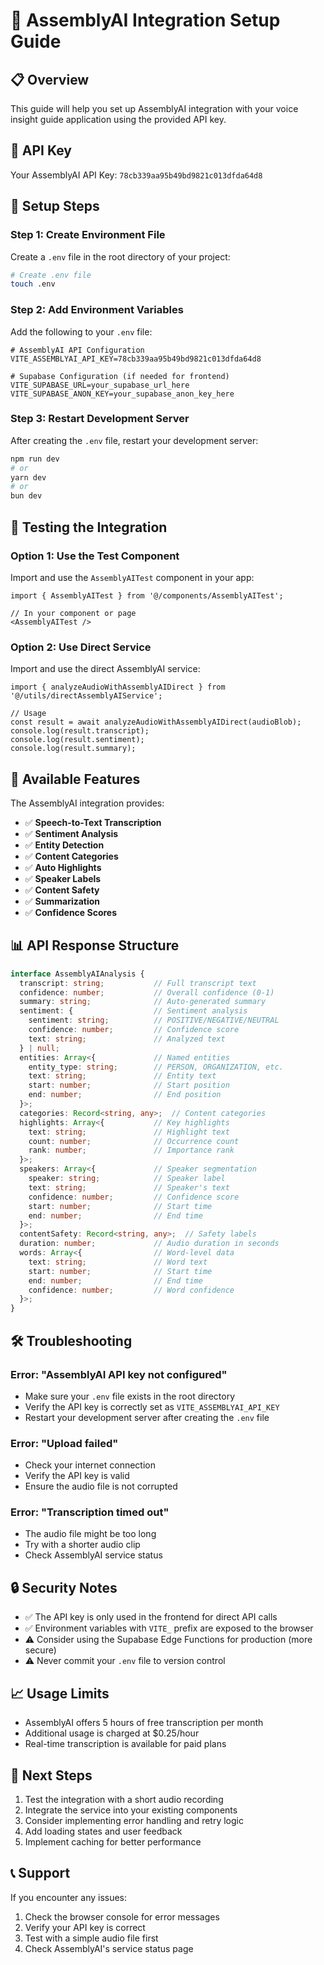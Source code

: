 # 🎤 AssemblyAI Integration Setup Guide

## 📋 **Overview**
This guide will help you set up AssemblyAI integration with your voice insight guide application using the provided API key.

## 🔑 **API Key**
Your AssemblyAI API Key: `78cb339aa95b49bd9821c013dfda64d8`

## 🚀 **Setup Steps**

### **Step 1: Create Environment File**
Create a `.env` file in the root directory of your project:

```bash
# Create .env file
touch .env
```

### **Step 2: Add Environment Variables**
Add the following to your `.env` file:

```env
# AssemblyAI API Configuration
VITE_ASSEMBLYAI_API_KEY=78cb339aa95b49bd9821c013dfda64d8

# Supabase Configuration (if needed for frontend)
VITE_SUPABASE_URL=your_supabase_url_here
VITE_SUPABASE_ANON_KEY=your_supabase_anon_key_here
```

### **Step 3: Restart Development Server**
After creating the `.env` file, restart your development server:

```bash
npm run dev
# or
yarn dev
# or
bun dev
```

## 🧪 **Testing the Integration**

### **Option 1: Use the Test Component**
Import and use the `AssemblyAITest` component in your app:

```tsx
import { AssemblyAITest } from '@/components/AssemblyAITest';

// In your component or page
<AssemblyAITest />
```

### **Option 2: Use Direct Service**
Import and use the direct AssemblyAI service:

```tsx
import { analyzeAudioWithAssemblyAIDirect } from '@/utils/directAssemblyAIService';

// Usage
const result = await analyzeAudioWithAssemblyAIDirect(audioBlob);
console.log(result.transcript);
console.log(result.sentiment);
console.log(result.summary);
```

## 🔧 **Available Features**

The AssemblyAI integration provides:

- ✅ **Speech-to-Text Transcription**
- ✅ **Sentiment Analysis**
- ✅ **Entity Detection**
- ✅ **Content Categories**
- ✅ **Auto Highlights**
- ✅ **Speaker Labels**
- ✅ **Content Safety**
- ✅ **Summarization**
- ✅ **Confidence Scores**

## 📊 **API Response Structure**

```typescript
interface AssemblyAIAnalysis {
  transcript: string;           // Full transcript text
  confidence: number;           // Overall confidence (0-1)
  summary: string;              // Auto-generated summary
  sentiment: {                  // Sentiment analysis
    sentiment: string;          // POSITIVE/NEGATIVE/NEUTRAL
    confidence: number;         // Confidence score
    text: string;               // Analyzed text
  } | null;
  entities: Array<{             // Named entities
    entity_type: string;        // PERSON, ORGANIZATION, etc.
    text: string;               // Entity text
    start: number;              // Start position
    end: number;                // End position
  }>;
  categories: Record<string, any>;  // Content categories
  highlights: Array<{           // Key highlights
    text: string;               // Highlight text
    count: number;              // Occurrence count
    rank: number;               // Importance rank
  }>;
  speakers: Array<{             // Speaker segmentation
    speaker: string;            // Speaker label
    text: string;               // Speaker's text
    confidence: number;         // Confidence score
    start: number;              // Start time
    end: number;                // End time
  }>;
  contentSafety: Record<string, any>;  // Safety labels
  duration: number;             // Audio duration in seconds
  words: Array<{                // Word-level data
    text: string;               // Word text
    start: number;              // Start time
    end: number;                // End time
    confidence: number;         // Word confidence
  }>;
}
```

## 🛠 **Troubleshooting**

### **Error: "AssemblyAI API key not configured"**
- Make sure your `.env` file exists in the root directory
- Verify the API key is correctly set as `VITE_ASSEMBLYAI_API_KEY`
- Restart your development server after creating the `.env` file

### **Error: "Upload failed"**
- Check your internet connection
- Verify the API key is valid
- Ensure the audio file is not corrupted

### **Error: "Transcription timed out"**
- The audio file might be too long
- Try with a shorter audio clip
- Check AssemblyAI service status

## 🔒 **Security Notes**

- ✅ The API key is only used in the frontend for direct API calls
- ✅ Environment variables with `VITE_` prefix are exposed to the browser
- ⚠️ Consider using the Supabase Edge Functions for production (more secure)
- ⚠️ Never commit your `.env` file to version control

## 📈 **Usage Limits**

- AssemblyAI offers 5 hours of free transcription per month
- Additional usage is charged at $0.25/hour
- Real-time transcription is available for paid plans

## 🎯 **Next Steps**

1. Test the integration with a short audio recording
2. Integrate the service into your existing components
3. Consider implementing error handling and retry logic
4. Add loading states and user feedback
5. Implement caching for better performance

## 📞 **Support**

If you encounter any issues:
1. Check the browser console for error messages
2. Verify your API key is correct
3. Test with a simple audio file first
4. Check AssemblyAI's service status page 